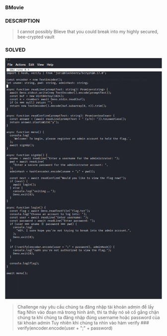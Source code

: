 ### BMovie
### DESCRIPTION
> I cannot possibly Blieve that you could break into my highly secured, bee-crypted vault
### SOLVED
![image](https://github.com/buidangduy05/ctf-writeups/blob/main/BCACTF_2025/crypto/BMovie/main.png)
> Challenge này yêu cầu chúng ta đăng nhập tài khoản admin để lấy flag
> Nhìn vào đoạn mã trong hình ảnh, thì ta thấy nó sẽ cố gắng chặn chúng ta khi chúng ta đăng nhập đúng username hoặc password của tài khoản admin
> Tuy nhiên khi chúng ta nhìn vào hàm verify ### verify(encoder.encode(user + ";" + password)
